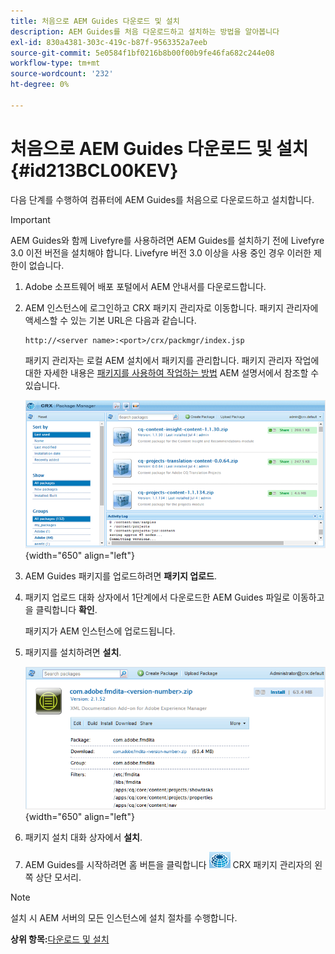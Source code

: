 ```yaml
---
title: 처음으로 AEM Guides 다운로드 및 설치
description: AEM Guides를 처음 다운로드하고 설치하는 방법을 알아봅니다
exl-id: 830a4381-303c-419c-b87f-9563352a7eeb
source-git-commit: 5e0584f1bf0216b8b00f00b9fe46fa682c244e08
workflow-type: tm+mt
source-wordcount: '232'
ht-degree: 0%

---
```


# 처음으로 AEM Guides 다운로드 및 설치 {#id213BCL00KEV}

다음 단계를 수행하여 컴퓨터에 AEM Guides를 처음으로 다운로드하고 설치합니다.

>[!IMPORTANT]
>
> AEM Guides와 함께 Livefyre를 사용하려면 AEM Guides를 설치하기 전에 Livefyre 3.0 이전 버전을 설치해야 합니다. Livefyre 버전 3.0 이상을 사용 중인 경우 이러한 제한이 없습니다.

1. Adobe 소프트웨어 배포 포털에서 AEM 안내서를 다운로드합니다.

1. AEM 인스턴스에 로그인하고 CRX 패키지 관리자로 이동합니다. 패키지 관리자에 액세스할 수 있는 기본 URL은 다음과 같습니다.

   ```http
   http://<server name>:<port>/crx/packmgr/index.jsp
   ```

   패키지 관리자는 로컬 AEM 설치에서 패키지를 관리합니다. 패키지 관리자 작업에 대한 자세한 내용은 [패키지를 사용하여 작업하는 방법](https://helpx.adobe.com/experience-manager/6-5/sites/administering/using/package-manager.html) AEM 설명서에서 참조할 수 있습니다.

   ![](assets/package-manager.png){width="650" align="left"}

1. AEM Guides 패키지를 업로드하려면 **패키지 업로드**.

1. 패키지 업로드 대화 상자에서 1단계에서 다운로드한 AEM Guides 파일로 이동하고 을 클릭합니다 **확인**.

   패키지가 AEM 인스턴스에 업로드됩니다.

1. 패키지를 설치하려면 **설치**.

   ![](assets/install-package.png){width="650" align="left"}

1. 패키지 설치 대화 상자에서 **설치**.

1. AEM Guides를 시작하려면 홈 버튼을 클릭합니다 ![](assets/home-button.png) CRX 패키지 관리자의 왼쪽 상단 모서리.


>[!NOTE]
>
> 설치 시 AEM 서버의 모든 인스턴스에 설치 절차를 수행합니다.

**상위 항목:**[&#x200B;다운로드 및 설치](download-install.md)
